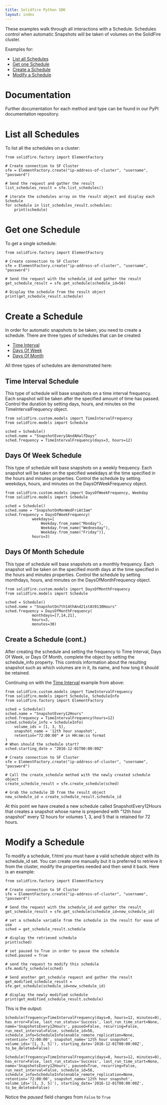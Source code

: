 ```yaml
---
title: Solidfire Python SDK
layout: index
---
```

These examples walk through all interactions with a Schedule. Schedules control when automatic Snapshots will be taken of volumes on the SolidFire cluster.

Examples for:

-   [List all Schedules](#list-all-schedules)
-   [Get one Schedule](#get-one-schedule)
-   [Create a Schedule](#create-a-schedule)
-   [Modify a Schedule](#modify-a-schedule)

Documentation
=============

Further documentation for each method and type can be found in our PyPI documentation repository.

List all Schedules
==================

To list all the schedules on a cluster:

~~~~ {.sourceCode .python}
from solidfire.factory import ElementFactory

# Create connection to SF Cluster
sfe = ElementFactory.create("ip-address-of-cluster", "username", "password")

# Send the request and gather the result
list_schedules_result = sfe.list_schedules()

# iterate the schedules array on the result object and display each Schedule 
for schedule in list_schedules_result.schedules:
    print(schedule)
~~~~

Get one Schedule
================

To get a single schedule:

~~~~ {.sourceCode .python}
from solidfire.factory import ElementFactory

# Create connection to SF Cluster
sfe = ElementFactory.create("ip-address-of-cluster", "username", "password")

# Send the request with the schedule_id and gather the result
get_schedule_result = sfe.get_schedule(schedule_id=56)

# Display the schedule from the result object
print(get_schedule_result.schedule)
~~~~

Create a Schedule
=================

In order for automatic snapshots to be taken, you need to create a schedule. There are three types of schedules that can be created:

-   [Time Interval](#time-interval-schedule)
-   [Days Of Week](#days-of-week-schedule)
-   [Days Of Month](#days-of-month-schedule)

All three types of schedules are demonstrated here:

Time Interval Schedule
----------------------

This type of schedule will base snapshots on a time interval frequency. Each snapshot will be taken after the specified amount of time has passed. Control the duration by setting days, hours, and minutes on the TimeIntervalFrequency object.

~~~~ {.sourceCode .python}
from solidfire.custom.models import TimeIntervalFrequency
from solidfire.models import Schedule

sched = Schedule()
sched.name = "SnapshotEvery3AndAHalfDays"
sched.frequency = TimeIntervalFrequency(days=3, hours=12)
~~~~

Days Of Week Schedule
---------------------

This type of schedule will base snapshots on a weekly frequency. Each snapshot will be taken on the specified weekdays at the time specified in the hours and minutes properties. Control the schedule by setting weekdays, hours, and minutes on the DaysOfWeekFrequency object.

~~~~ {.sourceCode .python}
from solidfire.custom.models import DaysOfWeekFrequency, Weekday
from solidfire.models import Schedule

sched = Schedule()
sched.name = "SnapshotOnMonWedFriAt3am"
sched.frequency = DaysOfWeekFrequency(
            weekdays=[
                Weekday.from_name("Monday"),
                Weekday.from_name("Wednesday"),
                Weekday.from_name("Friday")], 
            hours=3)
~~~~

Days Of Month Schedule
----------------------

This type of schedule will base snapshots on a monthly frequency. Each snapshot will be taken on the specified month days at the time specified in the hours and minutes properties. Control the schedule by setting monthdays, hours, and minutes on the DaysOfMonthFrequency object.

~~~~ {.sourceCode .python}
from solidfire.custom.models import DaysOfMonthFrequency
from solidfire.models import Schedule

sched = Schedule()
sched.name = "SnapshotOn7th14thAnd21stAt0130Hours"
sched.frequency = DaysOfMonthFrequency(
            monthdays=[7,14,21], 
            hours=3,
            monutes=30)
~~~~

Create a Schedule (cont.)
-------------------------

After creating the schedule and setting the frequency to Time Interval, Days Of Week, or Days Of Month, complete the object by setting the schedule\_info property. This controls information about the resulting snapshot such as which volumes are in it, its name, and how long it should be retained.

Continuing on with the [Time Interval](#time-interval-schedule) example from above:

~~~~ {.sourceCode .python}
from solidfire.custom.models import TimeIntervalFrequency
from solidfire.models import Schedule, ScheduleInfo
from solidfire.factory import ElementFactory

sched = Schedule()
sched.name = "SnapshotEvery12Hours"
sched.frequency = TimeIntervalFrequency(hours=12)
sched.schedule_info = ScheduleInfo(
    volume_ids = [1, 3, 5],
    snapshot_name = '12th hour snapshot',
    retention="72:00:00" # in HH:mm:ss format
)
# When should the schedule start?
sched.starting_date = "2016-12-01T00:00:00Z"

# Create connection to SF Cluster
sfe = ElementFactory.create("ip-address-of-cluster", "username", "password")

# Call the create_schedule method with the newly created schedule object
create_schedule_result = sfe.create_schedule(sched)

# Grab the schedule ID from the result object
new_schedule_id = create_schedule_result.schedule_id
~~~~

At this point we have created a new schedule called SnapshotEvery12Hours that creates a snapshot whose name is prepended with "12th hour snapshot" every 12 hours for volumes 1, 3, and 5 that is retained for 72 hours.

Modify a Schedule
=================

To modify a schedule, f.html you must have a valid schedule object with its schedule\_id set. You can create one manually but it is preferred to retrieve it from the cluster, modify the properties needed and then send it back. Here is an example:

~~~~ {.sourceCode .python}
from solidfire.factory import ElementFactory

# Create connection to SF Cluster
sfe = ElementFactory.create("ip-address-of-cluster", "username", "password")

# Send the request with the schedule_id and gather the result
get_schedule_result = sfe.get_schedule(schedule_id=new_schedule_id)

# set a schedule variable from the schedule in the result for ease of use
sched = get_schedule_result.schedule

# display the retrieved schedule
print(sched)

# set paused to True in order to pause the schedule
sched.paused = True

# send the request to modify this schedule
sfe.modify_schedule(sched)

# Send another get_schedule request and gather the result
get_modified_schedule_result = sfe.get_schedule(schedule_id=new_schedule_id)

# display the newly modified schedule
print(get_modified_schedule_result.schedule)
~~~~

This is the output:

    Schedule(frequency=TimeIntervalFrequency(days=0, hours=12, minutes=0), has_error=False, last_run_status='Success', last_run_time_start=None, name='SnapshotsEvery12Hours', paused=False, recurring=False, run_next_interval=False, schedule_id=56, schedule_info=ScheduleInfo(enable_remote_replication=None, retention='72:00:00', snapshot_name='12th hour snapshot', volume_ids='[1, 3, 5]'), starting_date='2016-12-01T00:00:00Z', to_be_deleted=False)

    Schedule(frequency=TimeIntervalFrequency(days=0, hours=12, minutes=0), has_error=False, last_run_status='Success', last_run_time_start=None, name='SnapshotsEvery12Hours', paused=True, recurring=False, run_next_interval=False, schedule_id=56, schedule_info=ScheduleInfo(enable_remote_replication=None, retention='72:00:00', snapshot_name='12th hour snapshot', volume_ids='[1, 3, 5]'), starting_date='2016-12-01T00:00:00Z', to_be_deleted=False)

Notice the *paused* field changes from `False` to `True`
